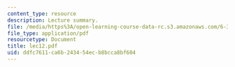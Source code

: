 ```yaml
---
content_type: resource
description: Lecture summary.
file: /media/https%3A/open-learning-course-data-rc.s3.amazonaws.com/6-341-discrete-time-signal-processing-fall-2005/ddfc7611ca6b243454ecb8bcca8bf604_lec12.pdf
file_type: application/pdf
resourcetype: Document
title: lec12.pdf
uid: ddfc7611-ca6b-2434-54ec-b8bcca8bf604
---
```

